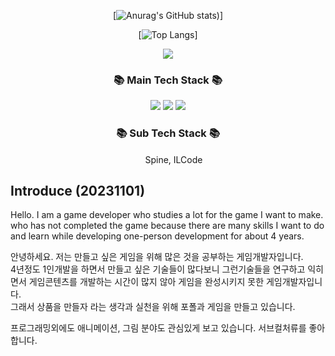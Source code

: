 <div align="center">

[![Anurag's GitHub stats](https://github-readme-stats.vercel.app/api?username=lLcrowe&show_icons=true&theme=slateorange))]
  
 [![Top Langs](https://github-readme-stats.vercel.app/api/top-langs/?username=lLcrowe&layout=compact&theme=slateorange)]
</div>



<p align="center">
<a href="https://hits.seeyoufarm.com"><img src="https://hits.seeyoufarm.com/api/count/incr/badge.svg?url=https%3A%2F%2Fgithub.com%2FlLcrowe&count_bg=%23EA9E45&title_bg=%23555555&icon=unity.svg&icon_color=%23FFFFFF&title=Count&edge_flat=true"/></a>
</p>


<h3 align="center">📚 Main Tech Stack 📚</h3>

<p align="center">
  <img src="https://img.shields.io/badge/CSharp-000000?style=for-the-badge&logo=CSharp&logoColor=white"/>
  <img src="https://img.shields.io/badge/Unity-000000?style=for-the-badge&logo=Unity&logoColor=white"/>
  <img src="https://img.shields.io/badge/VisualStudio-000000?style=for-the-badge&logo=VisualStudio&logoColor=white"/>  
</p>
 
<h3 align="center">📚 Sub Tech Stack 📚</h3>
<p align="center">
<img src="https://user-images.githubusercontent.com/44671731/216786416-cb0cc59a-d85c-4532-9c5c-191fa87f73b8.png" width="15" height="15"/> Spine, 
 ILCode
</p>

## Introduce (20231101)

Hello.
I am a game developer who studies a lot for the game I want to make.  
who has not completed the game because there are many skills I want to do and learn while developing one-person development for about 4 years.   

안녕하세요.
저는 만들고 싶은 게임을 위해 많은 것을 공부하는 게임개발자입니다.  
4년정도 1인개발을 하면서 만들고 싶은 기술들이 많다보니 그런기술들을 연구하고 익히면서 게임콘텐츠를 개발하는 시간이 많지 않아 게임을 완성시키지 못한 게임개발자입니다.  
그래서 상품을 만들자 라는 생각과 실천을 위해 포폴과 게임을 만들고 있습니다.

프로그래밍외에도 애니메이션, 그림 분야도 관심있게 보고 있습니다.  서브컬처류를 좋아합니다.



